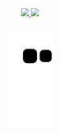 <div align="center">
  <a href="https://github.com/ckafer">
  <img height="140em" src="https://github-readme-stats.vercel.app/api?username=ckafer&show_icons=true&theme=dracula&include_all_commits=true&count_private=true"/>
  <img height="140em" src="https://github-readme-stats.vercel.app/api/top-langs/?username=ckafer&layout=compact&langs_count=7&theme=dracula"/>
</div>

##
<div align="center">

  ![Snake animation](https://github.com/ckafer/ckafer/blob/output/github-contribution-grid-snake.svg)
 
</div>
  
